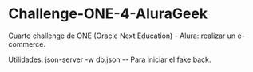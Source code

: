 # Challenge-ONE-4-AluraGeek
Cuarto challenge de ONE (Oracle Next Education) - Alura: realizar un e-commerce.

Utilidades:
json-server -w db.json
-- Para iniciar el fake back.